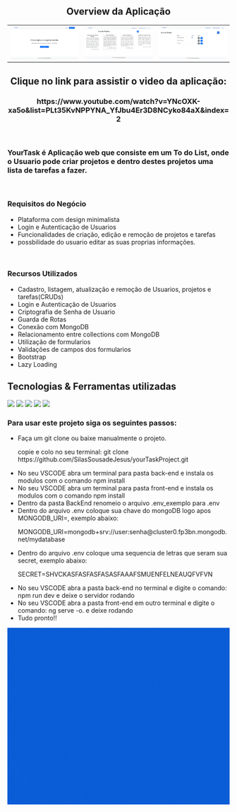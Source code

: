 
<h2 align="center"> Overview da Aplicação</h2>

| | | |
|:-------------------------:|:-------------------------:|:-------------------------:|
|<img width="1604"  src="./front-end/src/assets/img/teladelogin.jpg"> |  <img width="1604" src="./front-end/src/assets/img/teladeprojetos.jpg"> |<img width="1604"  src="./front-end/src/assets/img/teladetasks.jpg">|

  <h2 align="center"> Clique no link para assistir o video da aplicação:  </h2>
  <h3 align="center" >  https://www.youtube.com/watch?v=YNcOXK-xa5o&list=PLt35KvNPPYNA_YfJbu4Er3D8NCyko84aX&index=2 </h3>

<div>
  <br>
  <h3 >YourTask é Aplicação web que consiste em um To do List, onde o Usuario pode criar projetos e dentro destes projetos uma lista de tarefas a fazer.</h3>
  <br>

  <h3> Requisitos do Negócio</h3>
 
   <ul>
    <li>Plataforma com design minimalista</li>
    <li>Login e Autenticação de Usuarios</li>
    <li>Funcionalidades de criação, edição e remoção de projetos e tarefas</li>
    <li>possbilidade do usuario editar as suas proprias informações.</li>
  </ul>
   <br>
  <h3>Recursos Utilizados</h3>
  <ul>
    <li>Cadastro, listagem, atualização e remoção de Usuarios, projetos e tarefas(CRUDs)</li>
    <li>Login e Autenticação de Usuarios</li>
    <li>Criptografia de Senha de Usuario</li>
     <li>Guarda de Rotas</li>
    <li>Conexão com MongoDB</li>
    <li>Relacionamento entre collections com MongoDB</li>
    <li>Utilização de formularios</li>
     <li>Validações de campos dos formularios</li>
     <li>Bootstrap</li>
     <li>Lazy Loading</li>
  </ul>

</div>

<div>
  <h2 >Tecnologias & Ferramentas utilizadas </h2>
  
  <div >
    <img src="https://img.shields.io/badge/Angular-DD0031?style=for-the-badge&logo=angular&logoColor=white" >
    <img src="https://img.shields.io/badge/Bootstrap-563D7C?style=for-the-badge&logo=bootstrap&logoColor=white" >
    <img src="https://img.shields.io/badge/Node.js-339933?style=for-the-badge&logo=nodedotjs&logoColor=white">
    <img src="https://img.shields.io/badge/express.js-%23404d59.svg?style=for-the-badge&logo=express&logoColor=%2361DAFB">
    <img src="https://img.shields.io/badge/MongoDB-4EA94B?style=for-the-badge&logo=mongodb&logoColor=white">
  </div>

</div>

  <h3>Para usar este projeto siga os seguintes passos: </h3>
  <ul >
    <li>Faça um git clone ou baixe manualmente o projeto.</li>
    <p>copie e colo no seu terminal: git clone https://github.com/SilasSousadeJesus/yourTaskProject.git</p>
    <li>No seu VSCODE abra um terminal para pasta back-end e instala os modulos com o comando npm install</li>
    <li>No seu VSCODE abra um terminal para pasta front-end e instala os modulos com o comando npm install</li>
    <li>Dentro da pasta BackEnd renomeio o arquivo .env_exemplo para .env</li>
    <li>Dentro do arquivo .env coloque sua chave do mongoDB logo apos MONGODB_URI=, exemplo abaixo:</li>
     <p>MONGODB_URI=mongodb+srv://user:senha@cluster0.fp3bn.mongodb.net/mydatabase</p>
     <li>Dentro do arquivo .env coloque uma sequencia de letras que seram sua secret, exemplo abaixo:</li>
     <p>SECRET=SHVCKASFASFASFASASFAAAFSMUENFELNEAUQFVFVN</p>
     <li>No seu VSCODE abra a pasta back-end no terminal e digite o comando: npm run dev e deixe o servidor rodando</li>
     <li>No seu VSCODE abra a pasta front-end em outro terminal e digite o comando: ng serve -o. e deixe rodando</li>
     <li>Tudo pronto!!</li>
  </ul>

<div align="center">
  <img align="center"  src="./front-end/src/assets/img/giffullscreen.gif" height="400">
</div>
